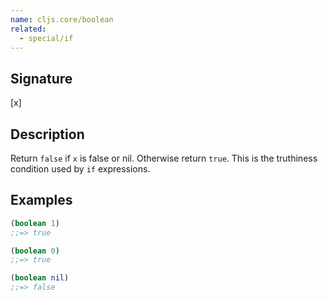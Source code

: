 ```yaml
---
name: cljs.core/boolean
related:
  - special/if
---
```


## Signature
[x]


## Description

Return `false` if `x` is false or nil.  Otherwise return `true`.  This is the
truthiness condition used by `if` expressions.


## Examples

```clj
(boolean 1)
;;=> true

(boolean 0)
;;=> true

(boolean nil)
;;=> false
```
